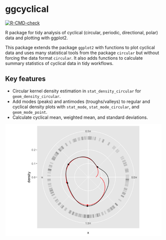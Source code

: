# ggcyclical
<!-- badges: start -->
[![R-CMD-check](https://github.com/schwi24/ggcyclical/actions/workflows/R-CMD-check.yaml/badge.svg)](https://github.com/schwi24/ggcyclical/actions/workflows/R-CMD-check.yaml)
<!-- badges: end -->

R package for tidy analysis of cyclical (circular, periodic, directional, polar) data and plotting with ggplot2.

This package extends the package `ggplot2` with functions to plot cyclical data and uses many statistical tools from the package `circular` but without forcing the data format `circular`. It also adds functions to calculate summary statistics of cyclical data in tidy workflows.
  
## Key features
* Circular kernel density estimation in `stat_density_circular` for `geom_density_circular`.
* Add modes (peaks) and antimodes (troughs/valleys) to regular and cyclical density plots with `stat_mode`, `stat_mode_circular`, and `geom_mode_point`.
* Calculate cyclical mean, weighted mean, and standard deviations.

![](man/figures/better_density-2.png)
